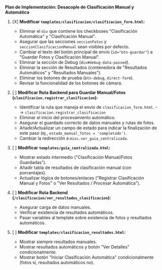 **Plan de Implementación: Desacople de Clasificación Manual y Automática**

1.  [X] **Modificar `templates/clasificacion/clasificacion_form.html`:**
    *   Eliminar el `div` que contiene los checkboxes "Clasificación Automática" y "Clasificación Manual".
    *   Asegurar que las secciones `seccionFotos` y `seccionClasificacionManual` sean visibles por defecto.
    *   Cambiar el texto del botón principal de envío (`id="btn-guardar"`) a "Guardar Fotos y Clasificación Manual".
    *   Eliminar la sección de Debug (`div#debug-data-passed`).
    *   Eliminar la sección de Resultados (contenedora de "Resultados Automáticos" y "Resultados Manuales").
    *   Eliminar los botones de prueba (`btn-debug`, `direct-form`).
    *   Revisar la funcionalidad de los botones de cámara.

2.  [ ] **Modificar Ruta Backend para Guardar Manual/Fotos (`clasificacion.registrar_clasificacion`):**
    *   Identificar la ruta que maneja el envío de `clasificacion_form.html`. --> `clasificacion.registrar_clasificacion`
    *   Eliminar el inicio del procesamiento automático.
    *   Asegurar el guardado correcto de datos manuales y rutas de fotos.
    *   Añadir/Actualizar un campo de estado para indicar la finalización de este paso (ej., `estado_manual_fotos = 'completado')`.
    *   Cambiar la redirección a `misc.ver_guia_centralizada`.

3.  [ ] **Modificar `templates/guia_centralizada.html`:**
    *   Mostrar estado intermedio ("Clasificación Manual/Fotos Guardadas").
    *   Añadir tabla de resultados de clasificación manual (con porcentajes).
    *   Actualizar lógica de botones/enlaces ("Registrar Clasificación Manual y Fotos" o "Ver Resultados / Procesar Automática").

4.  [ ] **Modificar Ruta Backend (`/clasificacion/ver_resultados_clasificacion`):**
    *   Asegurar carga de datos manuales.
    *   Verificar existencia de resultados automáticos.
    *   Pasar variables al template sobre existencia de fotos y resultados automáticos.

5.  [ ] **Modificar `templates/clasificacion_resultados.html`:**
    *   Mostrar siempre resultados manuales.
    *   Mostrar resultados automáticos y botón "Ver Detalles" condicionalmente.
    *   Mostrar botón "Iniciar Clasificación Automática" condicionalmente (fotos sí, resultados automáticos no). 